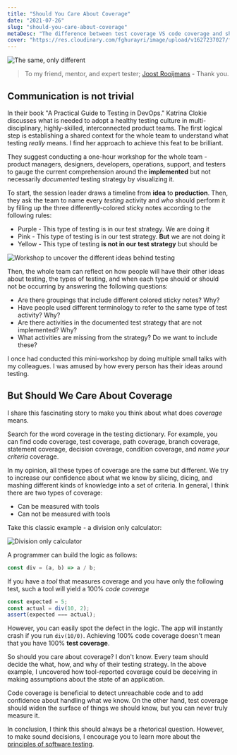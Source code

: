```yaml
---
title: "Should You Care About Coverage"
date: "2021-07-26"
slug: "should-you-care-about-coverage"
metaDesc: "The difference between test coverage VS code coverage and should you care."
cover: "https://res.cloudinary.com/fghurayri/image/upload/v1627237027/faisal.sh/should-you-care-about-coverage/reflection.jpg"
---
```


<script context="module">
  export const prerender = true;
</script>

![The same, only different](https://res.cloudinary.com/fghurayri/image/upload/v1627237027/faisal.sh/should-you-care-about-coverage/reflection.jpg)

> To my friend, mentor, and expert tester; [Joost Rooijmans](https://www.linkedin.com/in/rooymans?miniProfileUrn=urn%3Ali%3Afs_miniProfile%3AACoAAAAGH1QBKSBZXXLN1qjJnAdn8X_s5690960&lipi=urn%3Ali%3Apage%3Ad_flagship3_search_srp_all%3BRF90AKZDSGKvr1uvgNNEbQ%3D%3D) - Thank you.

## Communication is not trivial

In their book "A Practical Guide to Testing in DevOps." Katrina Clokie discusses what is needed to adopt a healthy testing culture in multi-disciplinary, highly-skilled, interconnected product teams. The first logical step is establishing a shared context for the whole team to understand what testing _really_ means. I find her approach to achieve this feat to be brilliant.

They suggest conducting a one-hour workshop for the whole team - product managers, designers, developers, operations, support, and testers to gauge the current comprehension around the **implemented** but not necessarily _documented_ testing strategy by visualizing it.

To start, the session leader draws a timeline from **idea** to **production**. Then, they ask the team to name every _testing_ activity and _who_ should perform it by filling up the three differently-colored sticky notes according to the following rules:

- Purple - This type of testing is in our test strategy. We are doing it
- Pink - This type of testing is in our test strategy. **But** we are not doing it
- Yellow - This type of testing **is not in our test strategy** but should be

![Workshop to uncover the different ideas behind testing](https://res.cloudinary.com/fghurayri/image/upload/v1627241366/faisal.sh/should-you-care-about-coverage/workshop.png)

Then, the whole team can reflect on how people will have their other ideas about testing, the types of testing, and when each type should or should not be occurring by answering the following questions:

- Are there groupings that include different colored sticky notes? Why?
- Have people used different terminology to refer to the same type of test activity? Why?
- Are there activities in the documented test strategy that are not implemented? Why?
- What activities are missing from the strategy? Do we want to include these?

I once had conducted this mini-workshop by doing multiple small talks with my colleagues. I was amused by how every person has their ideas around testing.

## But Should We Care About Coverage

I share this fascinating story to make you think about what does _coverage_ means.

Search for the word coverage in the testing dictionary. For example, you can find code coverage, test coverage, path coverage, branch coverage, statement coverage, decision coverage, condition coverage, and _name your criteria_ coverage.

In my opinion, all these types of coverage are the same but different. We try to increase our confidence about what we know by slicing, dicing, and mashing different kinds of knowledge into a set of criteria. In general, I think there are two types of coverage:

- Can be measured with tools
- Can not be measured with tools

Take this classic example - a division only calculator:

![Division only calculator](https://res.cloudinary.com/fghurayri/image/upload/v1627243777/faisal.sh/should-you-care-about-coverage/division-only-calculator.png)

A programmer can build the logic as follows:

```js
const div = (a, b) => a / b;
```

If you have a _tool_ that measures coverage and you have only the following test, such a tool will yield a 100% _code coverage_

```js
const expected = 5;
const actual = div(10, 2);
assert(expected === actual);
```

However, you can easily spot the defect in the logic. The app will instantly crash if you run `div(10/0)`. Achieving 100% code coverage doesn't mean that you have 100% **test coverage**.

So should you care about coverage? I don't know. Every team should decide the what, how, and why of their testing strategy. In the above example, I uncovered how tool-reported coverage could be deceiving in making assumptions about the state of an application.

Code coverage is beneficial to detect unreachable code and to add confidence about handling what we know. On the other hand, test coverage should widen the surface of things we should know, but you can never truly measure it.

In conclusion, I think this should always be a rhetorical question. However, to make sound decisions, I encourage you to learn more about the [principles of software testing](https://www.guru99.com/software-testing-seven-principles.html).

